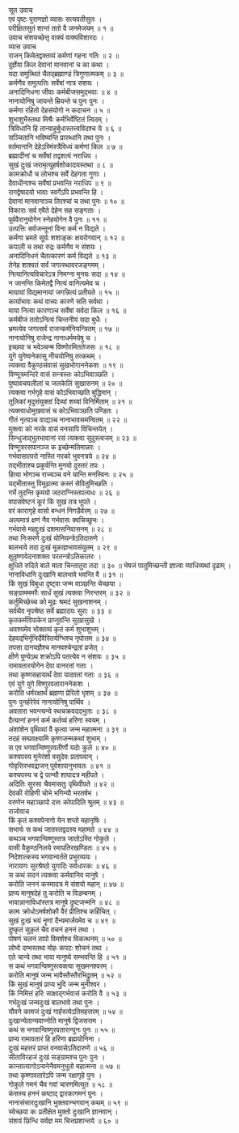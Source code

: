सूत उवाच  
एवं पृष्टः पुराणज्ञो व्यासः सत्यवतीसुतः ।  
परीक्षितसुतं शान्तं ततो वै जनमेजयम् ॥ १ ॥  
उवाच संशयच्छेत्तृ वाक्यं वाक्यविशारदः ।  
व्यास उवाच  
राजन् किमेतद्वक्तव्यं कर्मणां गहना गतिः ॥ २ ॥  
दुर्ज्ञेया किल देवानां मानवानां च का कथा ।  
यदा समुत्थितं चैतद्ब्रह्माण्डं त्रिगुणात्मकम् ॥ ३ ॥  
कर्मणैव समुत्पत्तिः सर्वेषां नात्र संशयः ।  
अनादिनिधना जीवाः कर्मबीजसमुद्‌भवाः ॥ ४ ॥  
नानायोनिषु जायन्ते म्रियन्ते च पुनः पुनः ।  
कर्मणा रहितो देहसंयोगो न कदाचन ॥ ५ ॥  
शुभाशुभैस्तथा मिश्रैः कर्मभिर्वेष्टितं त्विदम् ।  
त्रिविधानि हि तान्याहुर्बुधास्तत्त्वविदश्च ये ॥ ६ ॥  
सञ्चितानि भविष्यन्ति प्रारब्धानि तथा पुनः ।  
वर्तमानानि देहेऽस्मिंस्त्रैविध्यं कर्मणां किल ॥ ७ ॥  
ब्रह्मादीनां च सर्वेषां तद्वशत्वं नराधिप ।  
सुखं दुःखं जरामृत्युहर्षशोकादयस्तथा ॥ ८ ॥  
कामक्रोधौ च लोभश्च सर्वे देहगता गुणाः ।  
दैवाधीनाश्च सर्वेषां प्रभवन्ति नराधिप ॥ ९ ॥  
रागद्वेषादयो भावाः स्वर्गेऽपि प्रभवन्ति हि ।  
देवानां मानवानाञ्च तिरश्चां च तथा पुनः ॥ १० ॥  
विकाराः सर्व एवैते देहेन सह सङ्गताः ।  
पूर्ववैरानुयोगेन स्नेहयोगेन वै पुनः ॥ ११ ॥  
उत्पत्तिः सर्वजन्तूनां विना कर्म न विद्यते ।  
कर्मणा भ्रमते सूर्यः शशाङ्कः क्षयरोगवान् ॥ १२ ॥  
कपाली च तथा रुद्रः कर्मणैव न संशयः ।  
अनादिनिधनं चैतत्कारणं कर्म विद्यते ॥ १३ ॥  
तेनेह शाश्वतं सर्वं जगत्स्थावरजङ्गमम् ।  
नित्यानित्यविचारेऽत्र निमग्ना मुनयः सदा ॥ १४ ॥  
न जानन्ति किमेतद्वै नित्यं वानित्यमेव च ।  
मायायां विद्यमानायां जगन्नित्यं प्रतीयते ॥ १५ ॥  
कार्याभावः कथं वाच्यः कारणे सति सर्वथा ।  
माया नित्या कारणञ्च सर्वेषां सर्वदा किल ॥ १६ ॥  
कर्मबीजं ततोऽनित्यं चिन्तनीयं सदा बुधैः ।  
भ्रमत्येव जगत्सर्वं राजन्कर्मनियन्त्रितम् ॥ १७ ॥  
नानायोनिषु राजेन्द्र नानाधर्ममयेषु च ।  
इच्छया च भवेञ्चन्म विष्णोरमिततेजसः ॥ १८ ॥  
युगे युगेष्वनेकासु नीचयोनिषु तत्कथम् ।  
त्यक्त्वा वैकुण्ठसंवासं सुखभोगाननेकशः ॥ १९ ॥  
विण्मूत्रमन्दिरे वासं सन्त्रस्तः कोऽभिवाञ्छति ।  
पुष्पावचयलीलां च जलकेलिं सुखासनम् ॥ २० ॥  
त्यक्त्वा गर्भगृहे वासं कोऽभिवाच्छति बुद्धिमान् ।  
तूलिकां मृदुसंयुक्तां दिव्यां शय्यां विनिर्मिताम् ॥ २१ ॥  
त्यक्त्वाधोमुखवासं च कोऽभिवाञ्छति पण्डितः ।  
गीतं नृत्यञ्च वाद्यञ्च नानाभावसमन्वितम् ॥ २२ ॥  
मुक्त्वा को नरके वासं मनसापि विचिन्तयेत् ।  
सिन्धुजाद्‌भुतभावानां रसं त्यक्त्वा सुदुस्त्वजम् ॥ २३ ॥  
विण्मूत्ररसपानञ्ज क इच्छेन्मतिमान्नरः ।  
गर्भवासात्परो नास्ति नरको भुवनत्रये ॥ २४ ॥  
तद्‌भीताश्च प्रकुर्वन्ति मुनयो दुस्तरं तपः ।  
हित्वा भोगञ्च राज्यञ्च वने यान्ति मनस्विनः ॥ २५ ॥  
यद्‌भीतास्तु विमूढात्मा कस्तं सेवितुमिच्छति ।  
गर्भे तुदन्ति कृमयो जठराग्निस्तपत्यधः ॥ २६ ॥  
वपासंवेष्टनं कूरं किं सुखं तत्र भूपते ।  
वरं कारागृहे वासो बन्धनं निगडैर्वरम् ॥ २७ ॥  
अल्पमात्रं क्षणं नैव गर्भवासः क्वचिच्छुभः ।  
गर्भवासे महद्दुःखं दशमासनिवासनम् ॥ २८ ॥  
तथा निःसरणे दुःखं योनियन्त्रेऽतिदारुणे ।  
बालभावे तदा दुःखं मूकाज्ञभावसंयुतम् ॥ २९ ॥  
क्षुतृष्णावेदनाशक्तः परतन्त्रोऽतिकातरः ।  
क्षुधिते रुदिते बाले माता चिन्तातुरा तदा ॥ ३० ॥
भेषजं पातुमिच्छन्ती ज्ञात्वा व्याधिव्यथां दृढाम् ।  
नानाविधानि दुःखानि बालभावे भवन्ति वै ॥ ३१ ॥  
किं सुखं विबुधा दृष्ट्वा जन्म वाञ्छन्ति चेच्छया ।  
सङ्ग्रामममरैः सार्धं सुखं त्यक्त्वा निरन्तरम् ॥ ३२ ॥  
कर्तुमिच्छेच्च को मूढः श्रमदं सुखनाशनम् ।  
सर्वथैव नृपश्रेष्ठ सर्वे ब्रह्मादयः सुराः ॥ ३३ ॥  
कृतकर्मविपाकेन प्राप्नुवन्ति सुखासुखे ।  
अवश्यमेव भोक्तव्यं कृतं कर्म शुभाशुभम् ।  
देहवद्‌भिर्नृभिर्देवैस्तिर्यग्भिश्च नृपोत्तम ॥ ३४ ॥  
तपसा दानयज्ञैश्च मानवश्चेन्द्रतां व्रजेत् ।  
क्षीणे पुण्येऽथ शक्रोऽपि पतत्येव न संशयः ॥ ३५ ॥  
रामावतारयोगेन देवा वानरतां गताः ।  
तथा कृष्णसहायार्थं देवा यादवतां गताः ॥ ३६ ॥  
एवं युगे युगे विष्णुरवताराननेकशः ।  
करोति धर्मरक्षार्थं ब्रह्मणा प्रेरितो भृशम् ॥ ३७ ॥  
पुनः पुनर्हरेरेवं नानायोनिषु पार्थिव ।  
अवतारा भवन्त्यन्ये रथचक्रवदद्‌भुताः ॥ ३८ ॥  
दैत्यानां हननं कर्म कर्तव्यं हरिणा स्वयम् ।  
अंशांशेन पृथिव्यां वै कृत्वा जन्म महात्मना ॥ ३९ ॥  
तदहं सम्प्रवक्ष्यामि कृष्णजन्मकथां शुभाम् ।  
स एव भगवान्विष्णुरवतीर्णो यदोः कुले ॥ ४० ॥  
कश्यपस्य मुनेरंशो वसुदेवः प्रतापवान् ।  
गोवृत्तिरभवद्राजन् पूर्वशापानुभावतः ॥ ४१ ॥  
कश्यपस्य च द्वे पत्न्यौ शापादत्र महीपते ।  
अदितिः सुरसा चैवमासतुः पृथिवीपते ॥ ४२ ॥  
देवकी रोहिणी चोभे भगिन्यौ भरतर्षभ ।  
वरुणेन महाञ्छापो दत्तः कोपादिति श्रुतम् ॥ ४३ ॥  
राजोवाच  
किं कृतं कश्यपेनागो येन शप्तो महानृषिः ।  
सभार्यः स कथं जातस्तद्वदस्व महामते ॥ ४४ ॥  
कथञ्च भगवान्विष्णुस्तत्र जातोऽस्ति गोकुले ।  
वासी वैकुण्ठनिलये रमापतिरखण्डितः ॥ ४५ ॥  
निदेशात्कस्य भगवान्वर्तते प्रभुरव्ययः ।  
नारायणः सुरश्रेष्ठो युगादिः सर्वधारकः ॥ ४६ ॥  
स कथं सदनं त्यक्त्वा कर्मवानिव मानुषे ।  
करोति जननं कस्मादत्र मे संशयो महान् ॥ ४७ ॥  
प्राप्य मानुषदेहं तु करोति च विडम्बनम् ।  
भावान्नानाविधांस्तत्र मानुषे दुष्टजन्मनि ॥ ४८ ॥  
कामः क्रोधोऽमर्षशोकौ वैरं प्रीतिश्च कर्हिचित् ।  
सुखं दुःखं भयं नॄणां दैन्यमार्जवमेव च ॥ ४९ ॥  
दुष्कृतं सुकृतं चैव वचनं हननं तथा ।  
पोषणं चलनं तापो विमर्शश्च विकत्थनम् ॥ ५० ॥  
लोभो दम्भस्तथा मोहः कपटः शोचनं तथा ।  
एते चान्ये तथा भावा मानुष्ये सम्भवन्ति हि ॥ ५१ ॥  
स कथं भगवान्विष्णुस्त्वक्त्या सुखमनश्वरम् ।  
करोति मानुषं जन्म भावैस्तैस्तैरभिद्रुतम् ॥ ५२ ॥  
किं सुखं मानुषं प्राप्य भुवि जन्म मुनीश्वर ।  
किं निमित्तं हरिः साक्षाद्‌गर्भवासं करोति वै ॥ ५३ ॥  
गर्भदुःखं जन्मदुःखं बालभावे तथा पुनः ।  
यौवने कामजं दुःखं गार्हस्त्येऽतिमहत्तरम् ॥ ५४ ॥  
दुःखान्येतान्यवाप्नोति मानुषे द्विजसत्तम ।  
कथं स भगवान्विष्णुरवतारान्पुनः पुनः ॥ ५५ ॥  
प्राप्य रामावतारं हि हरिणा ब्रह्मयोनिना ।  
दुःखं महत्तरं प्राप्तं वनवासेऽतिदारुणे ॥ ५६ ॥  
सीताविरहजं दुःखं सङ्ग्रामश्च पुनः पुनः ।  
कान्तात्यागोऽप्यनेनैवमनुभूतो महात्मना ॥ ५७ ॥  
तथा कृष्णावतारेऽपि जन्म रक्षागृहे पुनः ।  
गोकुले गमनं चैव गवां चारणमित्युत ॥ ५८ ॥  
कंसस्य हननं कष्टाद्‌ द्वारकागमनं पुनः ।  
नानासंसारदुःखानि भुक्तवान्भगवान् कथम् ॥ ५९ ॥  
स्वेच्छया कः प्रतीक्षेत मुक्तो दुःखानि ज्ञानवान् ।  
संशयं छिन्धि सर्वज्ञ मम चित्तप्रशान्तये ॥ ६० ॥
